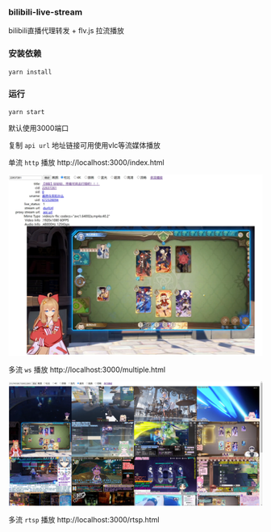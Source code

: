 ### bilibili-live-stream

bilibili直播代理转发 + flv.js 拉流播放

### 安装依赖

```
yarn install
```

### 运行

```
yarn start
```

默认使用3000端口

复制 `api url` 地址链接可用使用vlc等流媒体播放

单流 `http` 播放 http://localhost:3000/index.html

![img1.webp](./img1.webp)

多流 `ws` 播放 http://localhost:3000/multiple.html

![img2.webp](./img2.webp)

多流 `rtsp` 播放 http://localhost:3000/rtsp.html

